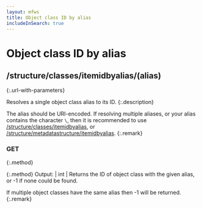 ```yaml
---
layout: mfws
title: Object class ID by alias
includeInSearch: true
---
```


# Object class ID by alias

## /structure/classes/itemidbyalias/(alias)
{:.url-with-parameters}

Resolves a single object class alias to its ID.
{:.description}

The alias should be URI-encoded.  If resolving multiple aliases, or your alias contains the character `\`, then it is recommended to use [/structure/classes/itemidbyalias](../), or [/structure/metadatastructure/itemidbyalias](../../../metadatastructure/itemidbyalias).
{:.remark}

### GET
{:.method}

{:.method}
Output: | int
| Returns the ID of object class with the given alias, or -1 if none could be found.

If multiple object classes have the same alias then -1 will be returned.
{:.remark}